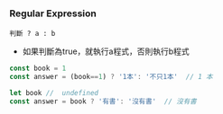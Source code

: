 
### Regular Expression

 `判斷 ? a : b`
- 如果判斷為true，就執行a程式，否則執行b程式 



```js
const book = 1 
const answer = (book==1) ? '1本': '不只1本'  // 1 本

```

```js 
let book //  undefined
const answer = book ? '有書': '沒有書'  // 沒有書
```